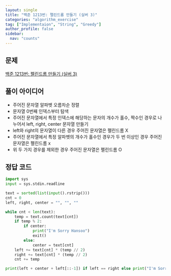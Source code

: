 ```yaml
---
layout: single
title: "백준 1213번: 펠린드롬 만들기 (실버 3)"
categories: "algorithm_exercise"
tag: ["Implementaion", "String", "Greedy"]
author_profile: false
sidebar:
  nav: "counts"
---
```


## 문제

[백준 1213번: 펠린드롬 만들기 (실버 3)](https://www.acmicpc.net/problem/1213)

## 풀이 아이디어

- 주어진 문자열 알파벳 오름차순 정렬
- 문자열 0번째 인덱스부터 탐색
- 주어진 문자열에서 특정 인덱스에 해당하는 문자의 개수가 홀수, 짝수인 경우로 나누어서 left, right, center 문자열 만들기
- left와 right의 문자열이 다른 경우 주어진 문자열은 펠린드롬 X
- 주어진 문자열에서 특정 알파벳의 개수가 홀수인 경우가 두 번 이상인 경우 주어진 문자열은 펠린드롬 x
- 위 두 가지 경우를 제외한 경우 주어진 문자열은 펠린드롬 O

## 정답 코드

```python
import sys
input = sys.stdin.readline

text = sorted(list(input().rstrip()))
cnt = 0
left, right, center = "", "", ""

while cnt < len(text):
    temp = text.count(text[cnt])
    if temp % 2:
        if center:
            print("I'm Sorry Hansoo")
            exit()
        else:
            center = text[cnt]
    left += text[cnt] * (temp // 2)
    right += text[cnt] * (temp // 2)
    cnt += temp

print(left + center + left[::-1]) if left == right else print("I'm Sorry Hansoo")
```
